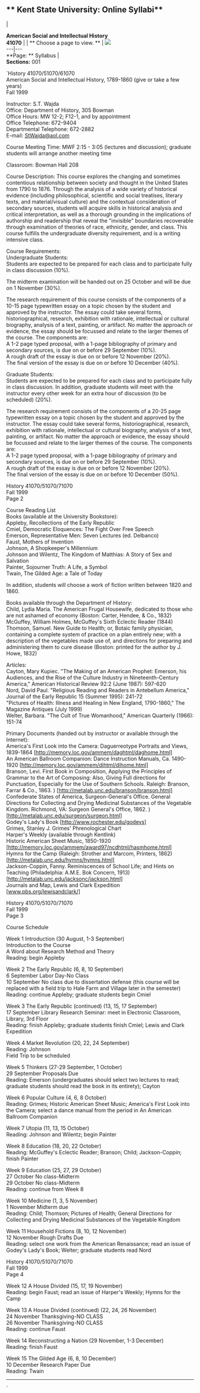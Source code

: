 **  Kent State University:  Online Syllabi**  
---  
  
|

**American Social and Intellectual History  
41070** |  | **    Choose a page to view.  ** |
[![](Return.gif)](syl_list.asp?CourseID=110)  
---|---  
**Page:   ** Syllabus |  
  **Sections:** 001  
  
`History 41070/51070/61070  
American Social and Intellectual History, 1789-1860 (give or take a few years)  
Fall 1999  
  
Instructor: S.T. Wajda  
Office: Department of History, 305 Bowman  
Office Hours: MW 12-2; F12-1, and by appointment  
Office Telephone: 672-9404  
Departmental Telephone: 672-2882  
E-mail: StWajda@aol.com  
  
Course Meeting Time: MWF 2:15 - 3:05 (lectures and discussion); graduate
students will arrange another meeting time  
  
Classroom: Bowman Hall 208  
  
Course Description: This course explores the changing and sometimes
contentious relationship between society and thought in the United States from
1790 to 1876. Through the analysis of a wide variety of historical evidence
(including philosophical, scientific and social treatises, literary texts, and
material/visual culture) and the contextual consideration of secondary
sources, students will acquire skills in historical analysis and critical
interpretation, as well as a thorough grounding in the implications of
authorship and readership that reveal the "invisible" boundaries recoverable
through examination of theories of race, ethnicity, gender, and class. This
course fulfills the undergraduate diversity requirement, and is a writing
intensive class.  
  
Course Requirements:  
Undergraduate Students:  
Students are expected to be prepared for each class and to participate fully
in class discussion (10%).  
  
The midterm examination will be handed out on 25 October and will be due on 1
November (30%).  
  
The research requirement of this course consists of the components of a 10-15
page typewritten essay on a topic chosen by the student and approved by the
instructor. The essay could take several forms, historiographical, research,
exhibition with rationale, intellectual or cultural biography, analysis of a
text, painting, or artifact. No matter the approach or evidence, the essay
should be focussed and relate to the larger themes of the course.   The
components are:  
A 1-2 page typed proposal, with a 1-page bibliography of primary and secondary
sources, is due on or before 29 September (10%).  
    A rough draft of the essay is due on or before 12 November (20%).   
    The final version of the essay is due on or before 10 December (40%).   
  
Graduate Students:  
Students are expected to be prepared for each class and to participate fully
in class discussion. In addition, graduate students will meet with the
instructor every other week for an extra hour of discussion (to be scheduled)
(20%).  
  
The research requirement consists of the components of a 20-25 page
typewritten essay on a topic chosen by the student and approved by the
instructor. The essay could take several forms, historiographical, research,
exhibition with rationale, intellectual or cultural biography, analysis of a
text, painting, or artifact. No matter the approach or evidence, the essay
should be focussed and relate to the larger themes of the course.   The
components are:  
A 1-2 page typed proposal, with a 1-page bibliography of primary and secondary
sources, is due on or before 29 September (10%).  
    A rough draft of the essay is due on or before 12 November (20%).   
    The final version of the essay is due on or before 10 December (50%).   
  
History 41070/51070/71070  
Fall 1999  
Page 2  
  
Course Reading List  
Books (available at the University Bookstore):  
Appleby, Recollections of the Early Republic  
Cmiel, Democratic Eloquences: The Fight Over Free Speech  
Emerson, Representative Men: Seven Lectures (ed. Delbanco)  
Faust, Mothers of Invention  
Johnson, A Shopkeeper's Millennium  
Johnson and Wilentz, The Kingdom of Matthias: A Story of Sex and Salvation  
Painter, Sojourner Truth: A Life, a Symbol  
Twain, The Gilded Age: a Tale of Today  
  
In addition, students will choose a work of fiction written between 1820 and
1860.  
  
Books available through the Department of History:  
Child, Lydia Maria. The American Frugal Housewife, dedicated to those who are
not ashamed of economy (Boston: Carter, Hendee, & Co., 1832)  
McGuffey, William Holmes, McGuffey's Sixth Eclectic Reader (1844)  
Thomson, Samuel. New Guide to Health; or, Botaic family physician, containing
a complete system of practice on a plan entirely new; with a description of
the vegetables made use of, and directions for preparing and administering
them to cure disease (Boston: printed for the author by J. Howe, 1832)  
  
Articles:  
Cayton, Mary Kupiec. "The Making of an American Prophet: Emerson, his
Audiences, and the Rise of the Culture Industry in Nineteenth-Century
America," American Historical Review 92:2 (June 1987): 597-620  
Nord, David Paul. "Religious Reading and Readers in Antebellum America,"
Journal of the Early Republic 15 (Summer 1995): 241-72  
"Pictures of Health: Illness and Healing in New England, 1790-1860," The
Magazine Antiques (July 1999)  
Welter, Barbara. "The Cult of True Womanhood," American Quarterly (1966):
151-74  
  
Primary Documents (handed out by instructor or available through the
Internet):  
America's First Look into the Camera: Daguerreotype Portraits and Views,
1839-1864 [http://memory.loc.gov/ammem/daghtml/daghome.html]  
An American Ballroom Companion: Dance Instruction Manuals, Ca. 1490-1920
[http://memory.loc.gov/ammem/dihtml/dihome.html]  
Branson, Levi. First Book in Composition, Applying the Principles of Grammar
to the Art of Composing: Also, Giving Full directions for Punctuation,
Especially for the Use of Southern Schools. Raleigh: Branson, Farrar & Co.,
1863. ) [http://metalab.unc.edu/branson/branson.html]  
Confederate States of America, Surgeon-General's Office. General Directions
for Collecting and Drying Medicinal Substances of the Vegetable Kingdom.
Richmond, VA: Surgeon General's Office, 1862. )
[http://metalab.unc.edu/surgeon/surgeon.html]  
Godey's Lady's Book [http://www.rochester.edu/godeys]  
Grimes, Stanley J. Grimes' Phrenological Chart  
Harper's Weekly (available through Kentlink)  
Historic American Sheet Music, 1850-1920
[http://memory.loc.gov/ammem/award97/ncdhtml/hasmhome.html]  
Hymns for the Camp (Raleigh: Strother and Marcom, Printers, 1862)
[http://metalab.unc.edu/hymns/hymns.html]  
Jackson-Coppin, Fanny. Reminiscences of School Life; and Hints on Teaching
(Philadelphia: A.M.E. Bok Concern, 1913)
[http://metalab.unc.edu/jacksonc/jackson.html]  
Journals and Map, Lewis and Clark Expedition [www.pbs.org/lewisandclark/]  
  
History 41070/51070/71070  
Fall 1999  
Page 3  
  
Course Schedule  
  
Week 1    Introduction (30 August, 1-3 September)  
Introduction to the Course  
    A Word about Research Method and Theory        
        Reading: begin Appleby   
  
Week 2    The Early Republic (6, 8, 10 September)  
    6 September    Labor Day-No Class   
      10 September    No class due to dissertation defense (this course will be replaced with a field trip to Hale Farm and Village later in the semester)   
        Reading: continue Appleby; graduate students begin Cmiel   
               
Week 3    The Early Republic (continued) (13, 15, 17 September)  
    17 September    Library Research Seminar: meet in Electronic Classroom, Library, 3rd Floor   
        Reading: finish Appleby; graduate students finish Cmiel; Lewis and Clark Expedition   
  
Week 4    Market Revolution (20, 22, 24 September)  
        Reading: Johnson   
        Field Trip to be scheduled   
  
Week 5 Thinkers (27-29 September, 1 October)  
    29 September    Proposals Due   
               Reading: Emerson (undergraduates should select two lectures to read; graduate students should read the book in its entirety); Cayton   
  
Week 6 Popular Culture (4, 6, 8 October)  
Reading: Grimes; Historic American Sheet Music; America's First Look into the
Camera; select a dance manual from the period in An American Ballroom
Companion  
  
Week 7 Utopia (11, 13, 15 October)  
        Reading: Johnson and Wilentz; begin Painter   
  
Week 8 Education (18, 20, 22 October)  
        Reading: McGuffey's Eclectic Reader; Branson; Child; Jackson-Coppin; finish Painter   
  
Week 9 Education (25, 27, 29 October)  
    27 October    No class-Midterm   
    29 October    No class-Midterm   
        Reading: continue from Week 8   
  
Week 10 Medicine (1, 3, 5 November)  
    1 November    Midterm due   
               Reading: Child; Thomson; Pictures of Health; General Directions for Collecting and Drying Medicinal Substances of the Vegetable Kingdom   
  
Week 11 Household Fictions (8, 10, 12 November)  
    12 November    Rough Drafts Due   
               Reading: select one work from the American Renaissance; read an issue of Godey's Lady's Book; Welter; graduate students read Nord   
  
History 41070/51070/71070  
Fall 1999  
Page 4  
  
Week 12 A House Divided (15, 17, 19 November)  
        Reading: begin Faust; read an issue of Harper's Weekly; Hymns for the Camp   
  
Week 13 A House Divided (continued) (22, 24, 26 November)  
    24 November    Thanksgiving-NO CLASS   
    26 November    Thanksgiving-NO CLASS   
        Reading: continue Faust   
  
Week 14 Reconstructing a Nation (29 November, 1-3 December)  
        Reading: finish Faust   
  
Week 15 The Gilded Age (6, 8, 10 December)  
    10 December    Research Paper Due   
        Reading: Twain   
  
--------------------------------------------------------------------------------  
  
`

